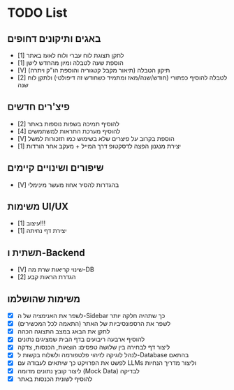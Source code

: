 # TODO List

## באגים ותיקונים דחופים

- [1] לתקן תצוגת לוח עברי ולוח לאעז באתר
- [1] הוספת שעה לטבלה ומיון מהחדש לישן
- [V] תיקון הטבלה (תיאור מקבל קטגוריה והוספת הו"ק ויתרה)
- [2] לטבלה להוסיף כפתורי (חודש/שנה/מאז ומתמיד כשחודש זה דיפולטי) ולתקן לוח שנה

## פיצ'רים חדשים

- [2] להוסיף תמיכה בשפות נוספות באתר
- [4] להוסיף מערכת התראות למשתמשים
- [V] הוספת בקרוב על פיצרים שלא בשימוש כמו תזכורות למשל
- [1] יצירת מנגנון הפצה לדסקטופ דרך המייל + מעקב אחר הורדות

## שיפורים ושינויים קיימים

- [V] בהגדרות להסיר אחוז מעשר מינימלי

## משימות UI/UX

- [1] עיצוב!!!
- [1] יצירת דף נחיתה

## תשתית ו-Backend

- [V] שינוי קריאות שרת מה-DB
- [2] הגדרת הראות קבע

## משימות שהושלמו

- [x] לשפר את האנימציה של ה-Sidebar כך שתהיה חלקה יותר
- [x] לשפר את הרספונסיביות של האתר (התאמה לכל המכשירים)
- [x] לתקן את הבאג במצב התצוגה הכהה
- [x] להוסיף ארבעה ריבועים בדף הבית שמציגים נתונים
- [x] ליצור דף לבחירה בין שלושה טפסים: הוצאות, הכנסות, צדקה
- [x] לנהל לוגיקה לזיהוי פלטפורמה ולשלוח בקשות ל-Database בהתאם
- [x] לפשט את הפרויקט כך שיתאים לעבודה עם LLMs וליצור מדריך הנחיות
- [x] ליצור קובץ נתונים מדומה (Mock Data) לבדיקה
- [x] להוסיף לשונית הכנסות באתר
